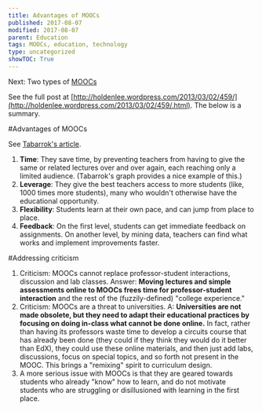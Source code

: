 ```yaml
---
title: Advantages of MOOCs
published: 2017-08-07
modified: 2017-08-07
parent: Education
tags: MOOCs, education, technology
type: uncategorized
showTOC: True
---
```



Next: Two types of [MOOCs](MOOCs.html)

See the full post at [http://holdenlee.wordpress.com/2013/03/02/459/](http://holdenlee.wordpress.com/2013/03/02/459/.html). The below is a summary.

#Advantages of MOOCs

See [Tabarrok's article](http://www.cato-unbound.org/2012/11/12/alex-tabarrok/why-online-education-works).

1. **Time**: They save time, by preventing teachers from having to give the same or related lectures over and over again, each reaching only a limited audience. (Tabarrok's graph provides a nice example of this.)
1. **Leverage**: They give the best teachers access to more students (like, 1000 times more students), many who wouldn't otherwise have the educational opportunity.
1. **Flexibility**: Students learn at their own pace, and can jump from place to place.
1. **Feedback**: On the first level, students can get immediate feedback on assignments. On another level, by mining data, teachers can find what works and implement improvements faster.

#Addressing criticism

1. Criticism: MOOCs cannot replace professor-student interactions, discussion and lab classes. Answer: **Moving lectures and simple assessments online to MOOCs frees time for professor-student interaction** and the rest of the (fuzzily-defined) "college experience." 
1. Criticism: MOOCs are a threat to universities. A: **Universities are not made obsolete, but they need to adapt their educational practices by focusing on doing in-class what cannot be done online.** In fact, rather than having its professors waste time to develop a circuits course that has already been done (they could if they think they would do it better than EdX), they could use these online materials, and then just add labs, discussions, focus on special topics, and so forth not present in the MOOC. This brings a "remixing" spirit to curriculum design.
1. A more serious issue with MOOCs is that they are geared towards students who already "know" how to learn, and do not motivate students who are struggling or disillusioned with learning in the first place.


